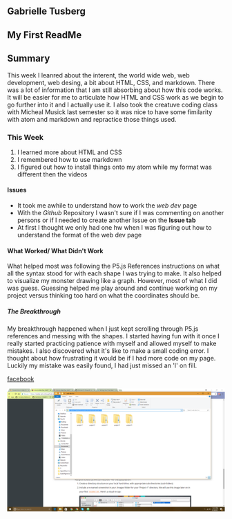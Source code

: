 ## Gabrielle Tusberg


My First ReadMe
-----

## Summary
This week I leanred about the interent, the world wide web, web development, web desing, a bit about HTML, CSS, and markdown. There was a lot of information that I am still absorbing about how this code works. It will be easier for me to articulate how HTML and CSS work as we begin to go further into it and I actually use it. I also took the creatuve coding class with Micheal Musick last semester so it was nice to have some fimilarity with atom and markdown and repractice those things used.
### This Week
  1. I learned more about HTML and CSS
  2. I remembered how to use markdown
  3. I figured out how to install things onto my atom while my format was different then the videos

#### Issues
- It took me awhile to understand how to work the *web dev* page
- With the *Github* Repository I wasn't sure if I was commenting on another persons or if I needed to create another Issue on the __Issue tab__
- At first I thought we only had one hw when I was figuring out how to understand the format of the web dev page

#### What Worked/ What Didn't Work

What helped most was following the P5.js References instructions on what all the syntax stood for with each shape I was trying to make.
It also helped to visualize my monster drawing like a graph. However, most of what I did was guess. Guessing helped me play around and continue working on my project versus thinking too hard on what the coordinates should be.

##### The Breakthrough

My breakthrough happened when I just kept scrolling through P5.js references and messing with the shapes.
I started having fun with it once I really started practicing patience with myself and allowed myself to make mistakes.
I also discovered what it's like to make a small coding error. I thought about how frustrating it would be if I had more code on my page.
Luckily my mistake was easily found, I had just missed an 'l' on fill.

[facebook](https://www.facebook.com/)

 ![Screenshot Of my Directory](./images/screenshot-1.png)

